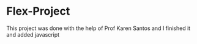 # Flex-Project
This project was done with the help of Prof Karen Santos and I finished it and added javascript
